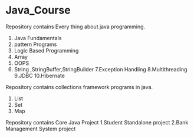 # Java_Course

Repository  contains Every thing about  java programming.
1. Java Fundamentals
2. pattern Programs
3. Logic Based Programming
4. Array
5. OOPS
6. String ,StringBuffer,StringBuilder
7.Exception Handling
8.Multithreading 
9.JDBC
10.Hibernate
   

Repository contains collections framework programs in java.
1. List
2. Set
3. Map

Repository contains Core Java Project
1.Student Standalone project
2.Bank Management System project
